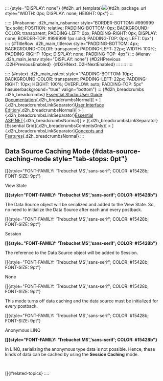 ::: {style="DISPLAY: none"}
[](ms-xhelp:///?Id=d2h_url_template){#d2h_url_template}![](!package_url!){#d2h_package_url style="WIDTH: 0px; DISPLAY: none; HEIGHT: 0px"}
:::

::::: {#nsbanner .d2h_main_nsbanner style="BORDER-BOTTOM: #999999 1px solid; POSITION: relative; PADDING-BOTTOM: 0px; BACKGROUND-COLOR: transparent; PADDING-LEFT: 0px; PADDING-RIGHT: 0px; DISPLAY: none; BORDER-TOP: #999999 1px solid; PADDING-TOP: 0px; LEFT: 0px"}
:::: {#TitleRow .d2h_main_titlerow style="PADDING-BOTTOM: 4px; BACKGROUND-COLOR: transparent; PADDING-LEFT: 22px; WIDTH: 100%; PADDING-RIGHT: 10px; DISPLAY: none; PADDING-TOP: 4px"}
::: {#ienav .d2h_main_ienav style="DISPLAY: none"}
[](ms-xhelp:///?Id=bc881d34-4724-471f-be60-e695731a49f5){#D2HPrevious .D2HPreviousEnabled}  [](ms-xhelp:///?Id=53b41aaf-bd09-471c-87e5-69c33ce895f8){#D2HNext .D2HNextEnabled}
:::
::::
:::::

:::: {#nstext .d2h_main_nstext style="PADDING-BOTTOM: 10px; BACKGROUND-COLOR: transparent; PADDING-LEFT: 22px; PADDING-RIGHT: 10px; HEIGHT: 100%; OVERFLOW: auto; PADDING-TOP: 5px" hasuserbackground="true" valign="bottom"}
::: {#d2h_breadcrumbs .d2h_breadcrumbs}
[Essential Studio User Guide Documentation](ms-xhelp:///?Id=12457748-09e3-4d74-a240-8e049cedf030){.d2h_breadcrumbsNormal}[ \> ]{.d2h_breadcrumbsLinkSeparator}[User Interface Edition](ms-xhelp:///?Id=c29296b7-531c-413b-a0ec-488ca1f7f669){.d2h_breadcrumbsNormal}[ \> ]{.d2h_breadcrumbsLinkSeparator}[Essential ASP.NET](ms-xhelp:///?Id=25c35330-c127-4dad-9a92-ed79dc7261a6){.d2h_breadcrumbsNormal}[ \> ]{.d2h_breadcrumbsLinkSeparator}[Essential Grid]{.d2h_breadcrumbsContentsOnly}[ \> ]{.d2h_breadcrumbsLinkSeparator}[Concepts and Features](ms-xhelp:///?Id=9e489974-524d-457c-9881-e458b1321685){.d2h_breadcrumbsNormal}
:::

## Data Source Caching Mode {#data-source-caching-mode style="tab-stops: 0pt"}

[]{style="FONT-FAMILY: 'Trebuchet MS','sans-serif'; COLOR: #15428b; FONT-SIZE: 9pt"} 

View State

**[]{style="FONT-FAMILY: 'Trebuchet MS','sans-serif'; COLOR: #15428b"}** 

The Data Source object will be serialized and added to the View State. So, no need to initialize the Data Source after each and every postback.

[]{style="FONT-FAMILY: 'Trebuchet MS','sans-serif'; COLOR: #15428b; FONT-SIZE: 9pt"} 

Session

**[]{style="FONT-FAMILY: 'Trebuchet MS','sans-serif'; COLOR: #15428b"}** 

The reference to the Data Source object will be added to Session.

[]{style="FONT-FAMILY: 'Trebuchet MS','sans-serif'; COLOR: #15428b; FONT-SIZE: 9pt"} 

None

[]{style="FONT-FAMILY: 'Trebuchet MS','sans-serif'; COLOR: #15428b; FONT-SIZE: 9pt"} 

This mode turns off data caching and the data source must be initialized for every postback.

[]{style="FONT-FAMILY: 'Trebuchet MS','sans-serif'; COLOR: #15428b; FONT-SIZE: 9pt"} 

Anonymous LINQ

**[]{style="FONT-FAMILY: 'Trebuchet MS','sans-serif'; COLOR: #15428b"}** 

In LINQ, serializing the anonymous type data is not possible. Hence, these kinds of data can be cached by using the **Session Caching** mode.

 

[]{#related-topics}
::::

